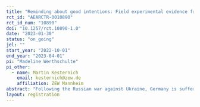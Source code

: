 ```yaml
---
title: "Reminding about good intentions: Field experimental evidence from an energy savings program during the energy crisis"
rct_id: "AEARCTR-0010890"
rct_id_num: "10890"
doi: "10.1257/rct.10890-1.0"
date: "2023-01-30"
status: "on_going"
jel: ""
start_year: "2022-10-01"
end_year: "2023-04-01"
pi: "Madeline Werthschulte"
pi_other:
  - name: Martin Kesternich
    email: kesternich@zew.de
    affiliation: ZEW Mannheim
abstract: "Following the Russian war against Ukraine, Germany is suffering from a gas supply shortage. As a result, energy prices are skyrocketing and both the government and public utilities undertake efforts to encourage energy savings of households. We run a natural field experiment in cooperation with one of the largest energy suppliers in Germany to test a reminder intervention among households participating in an energy savings program. As part of that program, all households receive 5 cents for each kilowatt-hour natural gas they save during the winter 2022/2023 in comparison to previous years. However literature has shown, that many interventions lose effectiveness after a few months. We thus randomize mailings during that energy savings program which remind households of their initial energy savings plans. "
layout: registration
---
```


